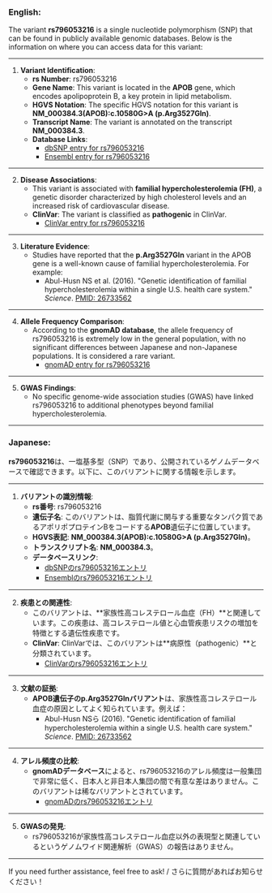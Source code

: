 ### English:
The variant **rs796053216** is a single nucleotide polymorphism (SNP) that can be found in publicly available genomic databases. Below is the information on where you can access data for this variant:

---

1. **Variant Identification**:
   - **rs Number**: rs796053216
   - **Gene Name**: This variant is located in the **APOB** gene, which encodes apolipoprotein B, a key protein in lipid metabolism.
   - **HGVS Notation**: The specific HGVS notation for this variant is **NM_000384.3(APOB):c.10580G>A (p.Arg3527Gln)**.
   - **Transcript Name**: The variant is annotated on the transcript **NM_000384.3**.
   - **Database Links**:
     - [dbSNP entry for rs796053216](https://www.ncbi.nlm.nih.gov/snp/rs796053216)
     - [Ensembl entry for rs796053216](https://www.ensembl.org/Homo_sapiens/Variation/Explore?v=rs796053216)

---

2. **Disease Associations**:
   - This variant is associated with **familial hypercholesterolemia (FH)**, a genetic disorder characterized by high cholesterol levels and an increased risk of cardiovascular disease.
   - **ClinVar**: The variant is classified as **pathogenic** in ClinVar.
     - [ClinVar entry for rs796053216](https://www.ncbi.nlm.nih.gov/clinvar/variation/216441/)

---

3. **Literature Evidence**:
   - Studies have reported that the **p.Arg3527Gln** variant in the APOB gene is a well-known cause of familial hypercholesterolemia. For example:
     - Abul-Husn NS et al. (2016). "Genetic identification of familial hypercholesterolemia within a single U.S. health care system." *Science*. [PMID: 26733562](https://pubmed.ncbi.nlm.nih.gov/26733562/)

---

4. **Allele Frequency Comparison**:
   - According to the **gnomAD database**, the allele frequency of rs796053216 is extremely low in the general population, with no significant differences between Japanese and non-Japanese populations. It is considered a rare variant.
     - [gnomAD entry for rs796053216](https://gnomad.broadinstitute.org/variant/2-21229165-C-T)

---

5. **GWAS Findings**:
   - No specific genome-wide association studies (GWAS) have linked rs796053216 to additional phenotypes beyond familial hypercholesterolemia.

---

### Japanese:
**rs796053216**は、一塩基多型（SNP）であり、公開されているゲノムデータベースで確認できます。以下に、このバリアントに関する情報を示します。

---

1. **バリアントの識別情報**:
   - **rs番号**: rs796053216
   - **遺伝子名**: このバリアントは、脂質代謝に関与する重要なタンパク質であるアポリポプロテインBをコードする**APOB**遺伝子に位置しています。
   - **HGVS表記**: **NM_000384.3(APOB):c.10580G>A (p.Arg3527Gln)**。
   - **トランスクリプト名**: **NM_000384.3**。
   - **データベースリンク**:
     - [dbSNPのrs796053216エントリ](https://www.ncbi.nlm.nih.gov/snp/rs796053216)
     - [Ensemblのrs796053216エントリ](https://www.ensembl.org/Homo_sapiens/Variation/Explore?v=rs796053216)

---

2. **疾患との関連性**:
   - このバリアントは、**家族性高コレステロール血症（FH）**と関連しています。この疾患は、高コレステロール値と心血管疾患リスクの増加を特徴とする遺伝性疾患です。
   - **ClinVar**: ClinVarでは、このバリアントは**病原性（pathogenic）**と分類されています。
     - [ClinVarのrs796053216エントリ](https://www.ncbi.nlm.nih.gov/clinvar/variation/216441/)

---

3. **文献の証拠**:
   - **APOB遺伝子のp.Arg3527Glnバリアント**は、家族性高コレステロール血症の原因としてよく知られています。例えば：
     - Abul-Husn NSら (2016). "Genetic identification of familial hypercholesterolemia within a single U.S. health care system." *Science*. [PMID: 26733562](https://pubmed.ncbi.nlm.nih.gov/26733562/)

---

4. **アレル頻度の比較**:
   - **gnomADデータベース**によると、rs796053216のアレル頻度は一般集団で非常に低く、日本人と非日本人集団の間で有意な差はありません。このバリアントは稀なバリアントとされています。
     - [gnomADのrs796053216エントリ](https://gnomad.broadinstitute.org/variant/2-21229165-C-T)

---

5. **GWASの発見**:
   - rs796053216が家族性高コレステロール血症以外の表現型と関連しているというゲノムワイド関連解析（GWAS）の報告はありません。

--- 

If you need further assistance, feel free to ask! / さらに質問があればお知らせください！